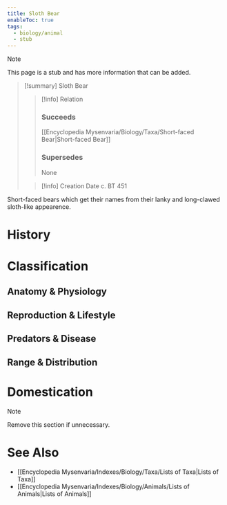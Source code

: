 ```yaml
---
title: Sloth Bear
enableToc: true
tags:
  - biology/animal
  - stub
---
```


> [!note]
> This page is a stub and has more information that can be added.

> [!summary] Sloth Bear
> > [!info] Relation
> > ### Succeeds
> > [[Encyclopedia Mysenvaria/Biology/Taxa/Short-faced Bear|Short-faced Bear]]
> > ### Supersedes
> > None
>
> > [!info] Creation Date
> > c. BT 451

Short-faced bears which get their names from their lanky and long-clawed sloth-like appearence.
# History

# Classification
## Anatomy & Physiology

## Reproduction & Lifestyle

## Predators & Disease

## Range & Distribution

# Domestication

> [!note]
> Remove this section if unnecessary.
# See Also
- [[Encyclopedia Mysenvaria/Indexes/Biology/Taxa/Lists of Taxa|Lists of Taxa]]
- [[Encyclopedia Mysenvaria/Indexes/Biology/Animals/Lists of Animals|Lists of Animals]]